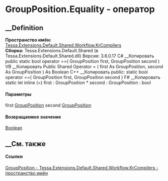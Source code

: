 # GroupPosition.Equality - оператор
##  __Definition
 **Пространство имён:**
[Tessa.Extensions.Default.Shared.Workflow.KrCompilers](N_Tessa_Extensions_Default_Shared_Workflow_KrCompilers.htm)  
 **Сборка:** Tessa.Extensions.Default.Shared (в
Tessa.Extensions.Default.Shared.dll) Версия: 3.6.0.17
C# __Копировать
     public static bool operator ==(
    	GroupPosition first,
    	GroupPosition second
    )
VB __Копировать
     Public Shared Operator = ( 
    	first As GroupPosition,
    	second As GroupPosition
    ) As Boolean
C++ __Копировать
     public:
    static bool operator ==(
    	GroupPosition first, 
    	GroupPosition second
    )
F# __Копировать
     static let inline (=)
            first : GroupPosition * 
            second : GroupPosition  : bool
#### Параметры
first
[GroupPosition](T_Tessa_Extensions_Default_Shared_Workflow_KrCompilers_GroupPosition.htm)
second
[GroupPosition](T_Tessa_Extensions_Default_Shared_Workflow_KrCompilers_GroupPosition.htm)
#### Возвращаемое значение
[Boolean](https://learn.microsoft.com/dotnet/api/system.boolean)
##  __См. также
#### Ссылки
[GroupPosition -
](T_Tessa_Extensions_Default_Shared_Workflow_KrCompilers_GroupPosition.htm)
[Tessa.Extensions.Default.Shared.Workflow.KrCompilers - пространство
имён](N_Tessa_Extensions_Default_Shared_Workflow_KrCompilers.htm)
